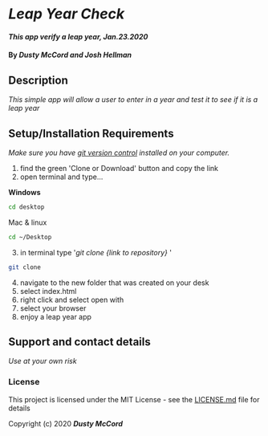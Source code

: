 # _Leap Year Check_

#### _This app verify a leap year, Jan.23.2020_

#### By _**Dusty McCord and Josh Hellman**_

## Description

_This simple app will allow a user to enter in a year and test it to see if it is a leap year_

## Setup/Installation Requirements

_Make sure you have [git version control](https://git-scm.com/downloads) installed on your computer._

1. find the green 'Clone or Download' button and copy the link
2. open terminal and type...

**Windows**
```sh 
cd desktop
```

 Mac & linux 
 ```sh
 cd ~/Desktop
 ```

 3. in terminal type '_git clone {link to repository}_ '

```sh
git clone 
```

4. navigate to the new folder that was created on your desk
5. select index.html
6. right click and select open with
7. select your browser
8. enjoy a leap year app

## Support and contact details

_Use at your own risk_


### License

This project is licensed under the MIT License - see the [LICENSE.md](LICENSE.md) file for details

Copyright (c) 2020 **_Dusty McCord_**
